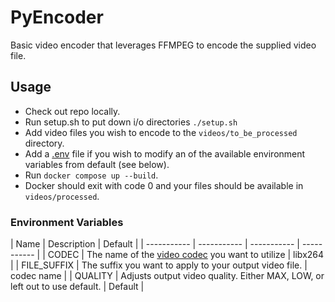 # PyEncoder
Basic video encoder that leverages FFMPEG to encode the supplied video file. 

## Usage
- Check out repo locally.
- Run setup.sh to put down i/o directories `./setup.sh`
- Add video files you wish to encode to the `videos/to_be_processed` directory.
- Add a [.env] file if you wish to modify an of the available environment variables from default (see below).
- Run `docker compose up --build`.
- Docker should exit with code 0 and your files should be available in `videos/processed`.

### Environment Variables
| Name | Description | Default | 
| ----------- | ----------- | ----------- | ----------- |
| CODEC | The name of the [video codec] you want to utilize | libx264 | 
| FILE_SUFFIX | The suffix you want to apply to your output video file.  | codec name | 
| QUALITY | Adjusts output video quality.  Either MAX, LOW, or left out to use default. | Default | 

[video codec]: https://ffmpeg.org/ffmpeg-codecs.html
[.env]: https://dotenvx.com/docs/env-file